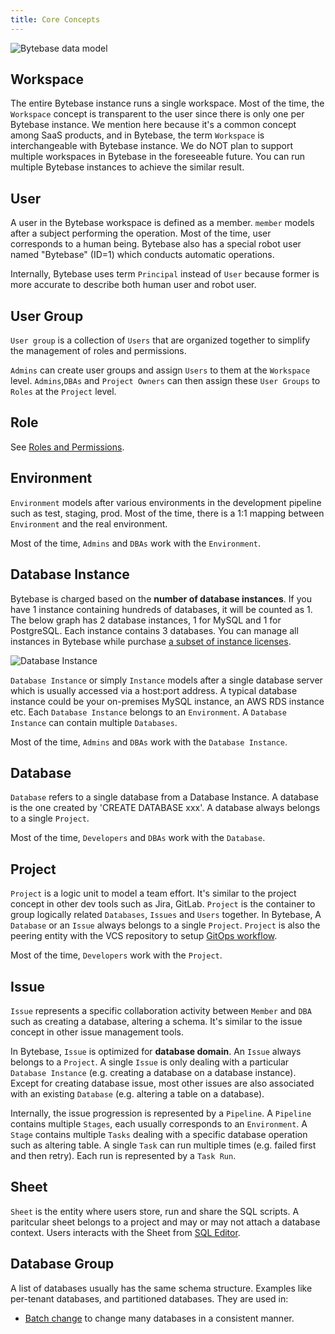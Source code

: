 ```yaml
---
title: Core Concepts
---
```


![Bytebase data model](/content/docs/core-concepts/data-model-v2.webp)

## Workspace

The entire Bytebase instance runs a single workspace. Most of the time, the `Workspace` concept is transparent to the user since there is only one per Bytebase instance. We mention here because it's a common concept among SaaS products, and in Bytebase, the term `Workspace` is interchangeable with Bytebase instance. We do NOT plan to support multiple workspaces in Bytebase in the foreseeable future. You can run multiple Bytebase instances to achieve the similar result.

## User

A user in the Bytebase workspace is defined as a member. `member` models after a subject performing the operation. Most of the time, user corresponds to a human being. Bytebase also has a special robot user named "Bytebase" (ID=1) which conducts automatic operations.

Internally, Bytebase uses term `Principal` instead of `User` because former is more accurate to describe both human user and robot user.

## User Group

`User group` is a collection of `Users` that are organized together to simplify the management of roles and permissions.

`Admins` can create user groups and assign `Users` to them at the `Workspace` level. `Admins`,`DBAs` and `Project Owners` can then assign these `User Groups` to `Roles` at the `Project` level.

## Role

See [Roles and Permissions](/docs/concepts/roles-and-permissions).

## Environment

`Environment` models after various environments in the development pipeline such as test, staging, prod. Most of the time, there is a 1:1 mapping between `Environment` and the real environment.

Most of the time, `Admins` and `DBAs` work with the `Environment`.

## Database Instance

<HintBlock type="info">

Bytebase is charged based on the **number of database instances**. If you have 1 instance containing hundreds of
databases, it will be counted as 1. The below graph has 2 database instances, 1 for MySQL and 1 for PostgreSQL. Each instance contains 3 databases. You can manage all instances in Bytebase while purchase [a subset of instance licenses](/docs/administration/license/).

</HintBlock>

![Database Instance](/content/docs/core-concepts/db-instance-and-db.webp)

`Database Instance` or simply `Instance` models after a single database server which is usually accessed via a host:port address. A typical database instance could be your on-premises MySQL instance, an AWS RDS instance etc. Each `Database Instance` belongs to an `Environment`. A `Database Instance` can contain multiple `Databases`.

Most of the time, `Admins` and `DBAs` work with the `Database Instance`.

## Database

`Database` refers to a single database from a Database Instance. A database is the one created by 'CREATE DATABASE xxx'. A database always belongs to a single `Project`.

Most of the time, `Developers` and `DBAs` work with the `Database`.

## Project

`Project` is a logic unit to model a team effort. It's similar to the project concept in other dev tools such as Jira, GitLab. `Project` is the container to group logically related `Databases`, `Issues` and `Users` together. In Bytebase, A `Database` or an `Issue` always belongs to a single `Project`. `Project` is also the peering entity with the VCS repository to setup [GitOps workflow](/docs/vcs-integration/add-gitops-connector).

Most of the time, `Developers` work with the `Project`.

## Issue

`Issue` represents a specific collaboration activity between `Member` and `DBA` such as creating a database, altering a schema. It's similar to the issue concept in other issue management tools.

In Bytebase, `Issue` is optimized for **database domain**. An `Issue` always belongs to a `Project`. A single `Issue` is only dealing with a particular `Database Instance` (e.g. creating a database on a database instance). Except for creating database issue, most other issues are also associated with an existing `Database` (e.g. altering a table on a database).

Internally, the issue progression is represented by a `Pipeline`. A `Pipeline` contains multiple `Stages`, each usually corresponds to an `Environment`. A `Stage` contains multiple `Tasks` dealing with a specific database operation such as altering table. A single `Task` can run multiple times (e.g. failed first and then retry). Each run is represented by a `Task Run`.

## Sheet

`Sheet` is the entity where users store, run and share the SQL scripts. A paritcular sheet belongs
to a project and may or may not attach a database context. Users interacts with the Sheet from
[SQL Editor](/docs/sql-editor/manage-sql-scripts).

## Database Group

A list of databases usually has the same schema structure. Examples like per-tenant databases, and partitioned databases. They are used in:

- [Batch change](/docs/change-database/batch-change) to
  change many databases in a consistent manner.
